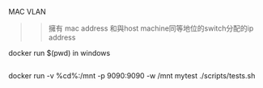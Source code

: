 
MAC VLAN
>>擁有 mac address 和與host machine同等地位的switch分配的ip address


docker run $(pwd) in windows
```
```
docker run -v %cd%:/mnt -p 9090:9090 -w /mnt mytest ./scripts/tests.sh
```
```
